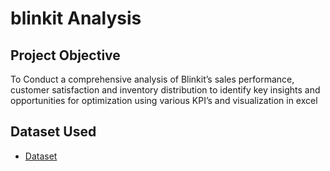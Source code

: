 # blinkit Analysis
## Project Objective
To Conduct a comprehensive analysis of Blinkit’s sales performance, customer satisfaction and inventory distribution to identify key insights and opportunities for optimization using various KPI’s and visualization in excel

## Dataset Used
- <a href="https://github.com/Antara1900/Blinkit_Dashboard/blob/main/BlinkIT%20Grocery%20Data.xlsx">Dataset</a>

